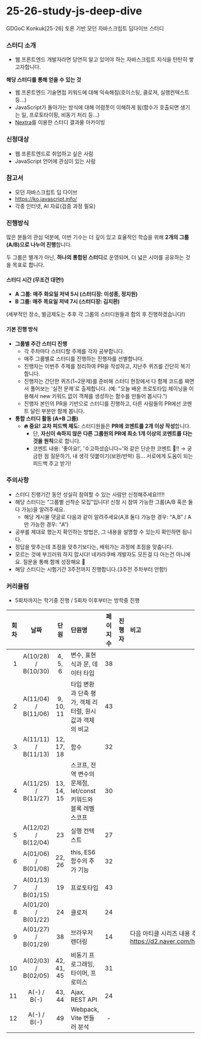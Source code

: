 # 25-26-study-js-deep-dive

GDGoC Konkuk[25-26] 토론 기반 모던 자바스크립트 딥다이브 스터디

### 스터디 소개

- 웹 프론트엔드 개발자라면 당연히 알고 있어야 하는 자바스크립트 지식을 탄탄히 쌓고자합니다.

**해당 스터디를 통해 얻을 수 있는 것**

- 웹 프론트엔드 기술면접 키워드에 대해 익숙해짐(호이스팅, 클로져, 실행컨텍스트 등…)
- JavaScript가 돌아가는 방식에 대해 어렴풋이 이해하게 됨(함수가 호출되면 생기는 일, 프로토타이핑, 비동기 처리 등…)
- [Nextra](https://nextra.site/)를 이용한 스터디 결과물 아카이빙

### 신청대상

- 웹 프론트엔드로 취업하고 싶은 사람
- JavaScript 언어에 관심이 있는 사람

### 참고서

- 모던 자바스크립트 딥 다이브
- https://ko.javascript.info/
- 각종 인터넷, AI 자료(검증 과정 필요)

### 진행방식

많은 분들의 관심 덕분에, 이번 기수는 더 깊이 있고 효율적인 학습을 위해 **2개의 그룹(A/B)으로 나누어 진행**합니다.

두 그룹은 별개가 아닌, **하나의 통합된 스터디**로 운영되며, 더 넓은 시야를 공유하는 것을 목표로 합니다.

#### **스터디 시간 (무조건 대면!)**

- **A 그룹: 매주 화요일 저녁 5시 (스터디장: 이성종, 정지원)**
- **B 그룹: 매주 목요일 저녁 7시 (스터디장: 김지환)**

(세부적인 장소, 벌금제도는 추후 각 그룹의 스터디원들과 합의 후 진행하겠습니다!)

#### **기본 진행 방식**

- **그룹별 주간 스터디 진행**
  - 각 주차마다 스터디할 주제를 각자 공부합니다.
  - 매주 그룹별로 스터디를 진행하는 진행자를 선별합니다.
  - 진행자는 이번주 주제를 정리하여 PR을 작성하고, 지난주 퀴즈를 간단히 복기합니다.
  - 진행자는 간단한 퀴즈(1~2문제)를 준비해 스터디 현장에서 다 함께 코드를 짜면서 풀어보는 '실전 문제'로 출제합니다. (예: "오늘 배운 프로토타입 체이닝을 이용해서 new 키워드 없이 객체를 생성하는 함수를 만들어 봅시다.")
  - 진행자 본인의 PR을 기반으로 스터디를 진행하고, 다른 사람들의 PR에선 코멘트 달린 부분만 함께 봅니다.
- **통합 스터디 활동 (A+B 그룹)**
  - **🔥 중요! 교차 피드백 제도:** 스터디원들은 **PR에 코멘트를 2개 이상 작성**합니다.
    - 단, **자신이 속하지 않은 다른 그룹원의 PR에 최소 1개 이상의 코멘트를 다는 것을 원칙**으로 합니다.
    - 코멘트 내용: '좋아요!', '수고하셨습니다~'와 같은 단순한 코멘트 🚫!! → 궁금한 점 질문하기, 내 생각 덧붙이기(보완/반박) 등… 서로에게 도움이 되는 피드백 주고 받기!

### 주의사항

- 스터디 진행기간 동안 성실히 참여할 수 있는 사람만 신청해주세요!!!!!
- 해당 스터디는 “그룹별 선착순 모집”입니다! 신청 시 참여 가능한 그룹(A/B 혹은 둘 다 가능)을 알려주세요.
  - 해당 게시물 댓글로 다음과 같이 알려주세요(A,B 둘다 가능한 경우: “A,B” / A만 가능한 경우: “A”)
- 공부를 제대로 했는지 확인하는 방법은, 그 내용을 설명할 수 있는지 확인하면 됩니다.
- 정답을 맞추는데 초점을 맞추기보다는, 배워가는 과정에 초점을 맞춥니다.
- 모르는 것에 부끄러워 하지 맙시다! 네카라쿠배 개발자도 모든걸 다 아는건 아니에요. 질문을 통해 함께 성장해요 💪
- 해당 스터디는 시험기간 3주전까지 진행합니다.(3주전 주차부터 안함!)

### 커리큘럼

- 5회차까지는 학기중 진행 / 5회차 이후부터는 방학중 진행

| 회차 |        날짜         |    단원    | 단원명                                                          | 페이지 수 | 진행자 | 비고                                                                       |
| ---: | :-----------------: | :--------: | :-------------------------------------------------------------- | :-------: | :----- | :------------------------------------------------------------------------- |
|    1 | A(10/28) / B(10/30) |  4, 5, 6   | 변수, 표현식과 문, 데이터 타입                                  |    38     |        |                                                                            |
|    2 | A(11/04) / B(11/06) | 9, 10, 11  | 타입 변환과 단축 평가, 객체 리터럴, 원시값과 객체의 비교        |    43     |        |                                                                            |
|    3 | A(11/11) / B(11/13) | 12, 17, 18 | 함수                                                            |    32     |        |                                                                            |
|    4 | A(11/25) / B(11/27) | 13, 14, 15 | 스코프, 전역 변수의 문제점, let/const 키워드와 블록 레벨 스코프 |    30     |        |                                                                            |
|    5 | A(12/02) / B(12/04) |     23     | 실행 컨텍스트                                                   |    27     |        |                                                                            |
|    6 | A(01/06) / B(01/08) |   22, 26   | this, ES6 함수의 추가 기능                                      |    32     |        |                                                                            |
|    7 | A(01/13) / B(01/15) |     19     | 프로토타입                                                      |    43     |        |                                                                            |
|    8 | A(01/20) / B(01/22) |     24     | 클로저                                                          |    24     |        |                                                                            |
|    9 | A(01/27) / B(01/29) |     38     | 브라우저 렌더링                                                 |    14     |        | 다음 아티클 시리즈 내용 추가 권장: https://d2.naver.com/helloworld/2922312 |
|   10 | A(02/03) / B(02/05) | 42, 41, 45 | 비동기 프로그래밍, 타이머, 프로미스                             |    31     |        |                                                                            |
|   11 |     A(-) / B(-)     |   43, 44   | Ajax, REST API                                                  |    24     |        |                                                                            |
|   12 |     A(-) / B(-)     |     49     | Webpack, Vite 번들러 분석                                       |     -     |        |                                                                            |
